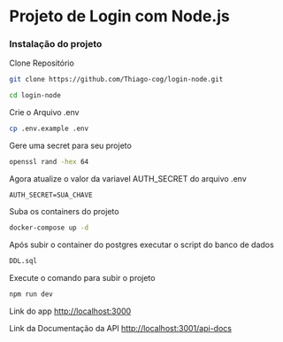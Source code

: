 # Projeto de Login com Node.js 

### Instalação do projeto
Clone Repositório
```sh
git clone https://github.com/Thiago-cog/login-node.git
```
```sh
cd login-node
```

Crie o Arquivo .env
```sh
cp .env.example .env
```
Gere uma secret para seu projeto
```sh
openssl rand -hex 64
```
Agora atualize o valor da variavel AUTH_SECRET do arquivo .env
```dosini
AUTH_SECRET=SUA_CHAVE
```

Suba os containers do projeto
```sh
docker-compose up -d
```

Após subir o container do postgres executar o script do banco de dados
```sh
DDL.sql
```

Execute o comando para subir o projeto
```sh
npm run dev
```

Link do app
[http://localhost:3000](http://localhost:3000)

Link da Documentação da API
[http://localhost:3001/api-docs](http://localhost:3001/api-docs)
